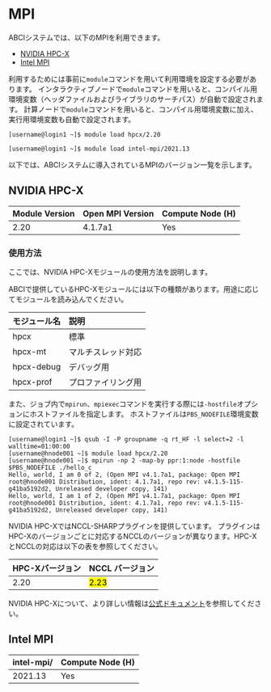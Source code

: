 # MPI

ABCIシステムでは、以下のMPIを利用できます。

* [NVIDIA HPC-X](https://developer.nvidia.com/networking/hpc-x)
* [Intel MPI](https://software.intel.com/en-us/intel-mpi-library)

利用するためには事前に`module`コマンドを用いて利用環境を設定する必要があります。
インタラクティブノードで`module`コマンドを用いると、コンパイル用環境変数（ヘッダファイルおよびライブラリのサーチパス）が自動で設定されます。
計算ノードで`module`コマンドを用いると、コンパイル用環境変数に加え、実行用環境変数も自動で設定されます。

```
[username@login1 ~]$ module load hpcx/2.20
```

```
[username@login1 ~]$ module load intel-mpi/2021.13
```

以下では、ABCIシステムに導入されているMPIのバージョン一覧を示します。

## NVIDIA HPC-X

| Module Version | Open MPI Version |  Compute Node (H) |
| :-- | :-- | :-- | 
| 2.20 | 4.1.7a1 | Yes |

### 使用方法

ここでは、NVIDIA HPC-Xモジュールの使用方法を説明します。

ABCIで提供しているHPC-Xモジュールには以下の種類があります。用途に応じてモジュールを読み込んでください。

| モジュール名 | 説明 |
| :-- | :-- |
| hpcx       | 標準  |
| hpcx-mt    | マルチスレッド対応  |
| hpcx-debug | デバッグ用          |
| hpcx-prof  | プロファイリング用  |

また、ジョブ内で`mpirun`、`mpiexec`コマンドを実行する際には`-hostfile`オプションにホストファイルを指定します。
ホストファイルは`PBS_NODEFILE`環境変数に設定されています。

```
[username@login1 ~]$ qsub -I -P groupname -q rt_HF -l select=2 -l walltime=01:00:00
[username@hnode001 ~]$ module load hpcx/2.20
[username@hnode001 ~]$ mpirun -np 2 -map-by ppr:1:node -hostfile $PBS_NODEFILE ./hello_c
Hello, world, I am 0 of 2, (Open MPI v4.1.7a1, package: Open MPI root@hnode001 Distribution, ident: 4.1.7a1, repo rev: v4.1.5-115-g41ba5192d2, Unreleased developer copy, 141)
Hello, world, I am 1 of 2, (Open MPI v4.1.7a1, package: Open MPI root@hnode001 Distribution, ident: 4.1.7a1, repo rev: v4.1.5-115-g41ba5192d2, Unreleased developer copy, 141)
```

NVIDIA HPC-XではNCCL-SHARPプラグインを提供しています。
プラグインはHPC-Xのバージョンごとに対応するNCCLのバージョンが異なります。HPC-XとNCCLの対応は以下の表を参照してください。

| HPC-Xバージョン | NCCL バージョン |
| :-- | :-- |
| 2.20 | <mark>2.23</mark> |

NVIDIA HPC-Xについて、より詳しい情報は[公式ドキュメント](https://docs.nvidia.com/networking/category/hpcx)を参照してください。

## Intel MPI

| intel-mpi/ | Compute Node (H) |
|:--|:--|
| 2021.13 | Yes |
